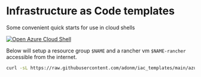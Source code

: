 # Infrastructure as Code templates

Some convenient quick starts for use in cloud shells

[![Open Azure Cloud Shell](https://aka.ms/deploytoazurebutton)](https://shell.azure.com/bash)

Below will setup a resource group `$NAME` and a rancher vm `$NAME-rancher` accessible from the internet.

```bash
curl -sL https://raw.githubusercontent.com/adonm/iac_templates/main/azure_rancher_k3s.py | python3 - $NAME
```
